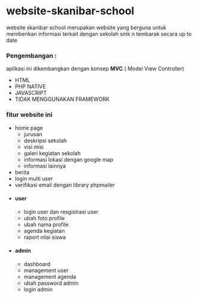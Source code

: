 # website-skanibar-school
website skanibar school merupakan website yang berguna untuk memberikan informasi terkait dengan sekolah smk n tembarak secara up to date

### Pengembangan :
aplikasi ini dikembangkan dengan konsep __MVC__ ( Model View Controller) 
* HTML
* PHP NATIVE
* JAVASCRIPT
* TIDAK MENGGUNAKAN FRAMEWORK


### fitur website ini
* home page
  * jurusan
  * deskripsi sekolah
  * visi misi
  * galeri kegiatan sekolah
  * informasi lokasi dengan google map
  * informasi lainnya
* berita
* login multi user
* verifikasi email dengan library phpmailer
*  #### user
    * login user dan resgistrasi user 
    * ubah foto profile 
    * ubah nama profile
    * agenda kegiatan
    * raport nilai siswa
* #### admin
    * dashboard
    * management user
    * management agenda
    * ubah password admin
    * login admin
 




